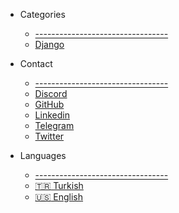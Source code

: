 - Categories

  - [---------------------------------](/)
  - [Django](en/python/django/README.md)

- Contact

  - [---------------------------------](/)
  - [Discord](https://discord.gg/6z8YXy4)
  - [GitHub](https://github.com/hakancelik96)
  - [Linkedin](https://www.linkedin.com/in/hakancelik96/)
  - [Telegram](https://t.me/hakancelik)
  - [Twitter](https://twitter.com/hakancelik96)

- Languages
  - [---------------------------------](/)
  - [:tr: Turkish](/)
  - [:us: English](/en/)
